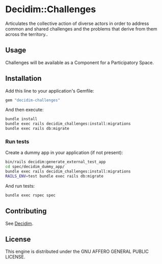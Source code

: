 # Decidim::Challenges

Articulates the collective action of diverse actors in order to address common and shared challenges and the problems that derive from  them across the territory..

## Usage

Challenges will be available as a Component for a Participatory
Space.

## Installation

Add this line to your application's Gemfile:

```ruby
gem "decidim-challenges"
```

And then execute:

```bash
bundle install
bundle exec rails decidim_challenges:install:migrations
bundle exec rails db:migrate
```

### Run tests

Create a dummy app in your application (if not present):

```bash
bin/rails decidim:generate_external_test_app
cd spec/decidim_dummy_app/
bundle exec rails decidim_challenges:install:migrations
RAILS_ENV=test bundle exec rails db:migrate
```

And run tests:

```bash
bundle exec rspec spec
```

## Contributing

See [Decidim](https://github.com/decidim/decidim).

## License

This engine is distributed under the GNU AFFERO GENERAL PUBLIC LICENSE.
